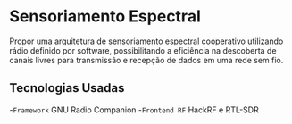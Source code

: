 # Sensoriamento Espectral

Propor uma arquitetura de sensoriamento espectral cooperativo utilizando rádio definido por software, possibilitando a eficiência na descoberta de canais livres para transmissão e recepção de dados em uma rede sem fio.

## Tecnologias Usadas 

-`Framework` GNU Radio Companion
-`Frontend RF` HackRF e RTL-SDR
